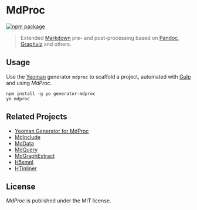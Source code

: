 # MdProc

[![npm package][npm-img]][npm-url]

> Extended [Markdown][] pre- and post-processing based on [Pandoc][], [Graphviz][] and others.

## Usage

Use the [Yeoman][] generator `mdproc` to scaffold a project, automated with [Gulp][] and using _MdProc_.

```
npm install -g yo generator-mdproc
yo mdproc
```

## Related Projects

* [Yeoman Generator for MdProc](https://github.com/mastersign/generator-mdproc)
* [MdInclude](https://github.com/mastersign/mdinclude)
* [MdData](https://github.com/mastersign/mddata)
* [MdQuery](https://github.com/mastersign/mdquery)
* [MdGraphExtract](https://github.com/mastersign/mdgraphextract)
* [H5smpl](https://github.com/mastersign/h5smpl)
* [HTinliner](https://github.com/mastersign/htinliner)

## License

_MdProc_ is published under the MIT license.

[npm-url]: https://www.npmjs.com/package/mdproc
[npm-img]: https://img.shields.io/npm/v/mdproc.svg
[Markdown]: https://daringfireball.net/projects/markdown/
[Graphviz]: http://www.graphviz.org/
[Pandoc]: http://pandoc.org/
[Yeoman]: http://yeoman.io/
[Gulp]: http://gulpjs.com/
